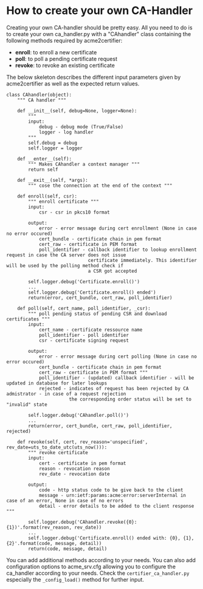 # How to create your own CA-Handler

Creating your own CA-handler should be pretty easy.  All you need to do is to create your own ca_handler.py with a "CAhandler" class containing the following methods required by acme2certifier:

- __enroll__: to enroll a new certificate
- __poll__: to poll a pending certificate request
- __revoke__: to revoke an existing certificate

The below skeleton describes the different input parameters given by acme2certifier as well as the expected return values.

```
class CAhandler(object):
    """ CA handler """
    
    def __init__(self, debug=None, logger=None):
        """ 
        input:
            debug - debug mode (True/False)
            logger - log handler
        """
        self.debug = debug
        self.logger = logger

    def __enter__(self):
        """ Makes CAhandler a context manager """
        return self

    def __exit__(self, *args):
        """ cose the connection at the end of the context """

    def enroll(self, csr):
        """ enroll certificate """
        input: 
            csr - csr in pkcs10 format

        output:
            error - error message during cert enrollment (None in case no error occured)
            cert_bundle - certificate chain in pem format
            cert_raw - certificate in PEM format 
            poll_identifier - callback identifier to lookup enrollment request in case the CA server does not issue 
                              certificate immediately. This identifier will be used by the polling method check if 
                              a CSR got accepted
            
        self.logger.debug('Certificate.enroll()')
        ...
        self.logger.debug('Certificate.enroll() ended')
        return(error, cert_bundle, cert_raw, poll_identifier)

    def poll(self, cert_name, poll_identifier, _csr):
        """ poll pending status of pending CSR and download certificates """
        input:
            cert_name - certificate ressource name
            poll_identifier - poll identifier
            csr - certificate signing request
        
        output:
            error - error message during cert polling (None in case no error occured)           
            cert_bundle - certificate chain in pem format
            cert_raw - certificate in PEM format """
            poll_identifier - (updated) callback identifier - will be updated in database for later lookups
            rejected - indicates of request has been rejected by CA admistrator - in case of a request rejection 
                       the corresponding order status will be set to "invalid" state
        
        self.logger.debug('CAhandler.poll()')
        ...
        return(error, cert_bundle, cert_raw, poll_identifier, rejected)

    def revoke(self, cert, rev_reason='unspecified', rev_date=uts_to_date_utc(uts_now())):
        """ revoke certificate
        input:
            cert - certificate in pem format
            reason - revocation reason
            rev_date - revocation date

        output:
            code - http status code to be give back to the client
            message - urn:ietf:params:acme:error:serverInternal in case of an error, None in case of no errors
            detail - error details to be added to the client response """
            
        self.logger.debug('CAhandler.revoke({0}: {1})'.format(rev_reason, rev_date))
        ...
        self.logger.debug('Certificate.enroll() ended with: {0}, {1}, {2}'.format(code, message, detail))
        return(code, message, detail)
```

You can add additional methods according to your needs. You can also add configuration options to acme_srv.cfg allowing you to configure the ca_handler according to your needs.
Check the `certifier_ca_handler.py` especially the `_config_load()` method for further input.